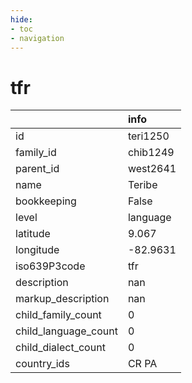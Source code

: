 ```yaml
---
hide:
- toc
- navigation
---
```

# tfr
|                      | info     |
|:---------------------|:---------|
| id                   | teri1250 |
| family_id            | chib1249 |
| parent_id            | west2641 |
| name                 | Teribe   |
| bookkeeping          | False    |
| level                | language |
| latitude             | 9.067    |
| longitude            | -82.9631 |
| iso639P3code         | tfr      |
| description          | nan      |
| markup_description   | nan      |
| child_family_count   | 0        |
| child_language_count | 0        |
| child_dialect_count  | 0        |
| country_ids          | CR PA    |